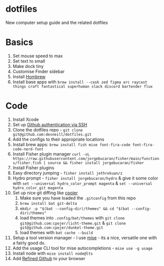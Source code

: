 # dotfiles
New computer setup guide and the related dotfiles

# Basics

1. Set mouse speed to max
2. Set text to small
3. Make dock tiny
4. Customise Finder sidebar
5. Install [Hombrew](https://brew.sh/)
6. Install base apps with `brew install --cask zed figma arc raycast things craft fantastical superhuman slack discord bartender flux`

# Code

1. Install Xcode
2. Set up [Github authentication via SSH](https://docs.github.com/en/authentication/connecting-to-github-with-ssh/generating-a-new-ssh-key-and-adding-it-to-the-ssh-agent)
3. Clone the dotfiles repo - `git clone git@github.com:devneill/dotfiles.git`
4. Add the configs to their appropriate locations
6. Install brew apps: `brew install fish mise font-fira-code font-fira-code-nerd-font`
7. Install Fisher plugin manager `curl -sL https://raw.githubusercontent.com/jorgebucaran/fisher/main/functions/fisher.fish | source && fisher install jorgebucaran/fisher`
8. Install Fisher plugins
  1. Easy directory jumping - `fisher install jethrokuan/z`
  2. Hydro prompt - `fisher install jorgebucaran/hydro` & give it some color with `set --universal hydro_color_prompt magenta` & `set --universal hydro_color_git magenta`
9. Set up nice git diffing like [cpojer](https://cpojer.net/posts/the-perfect-development-environment#bat-and-delta)
	1. Make sure you have loaded the `.gitconfig` from this repo
	2. `brew install bat git-delta`
	3. `mkdir -p "$(bat --config-dir)/themes" && cd "$(bat --config-dir)/themes"`
	4. load themes into `.config/bat/themes` with `git clone git@github.com:cpojer/licht-theme.git` & `git clone git@github.com:cpojer/dunkel-theme.git`
	5. load themes with `bat cache --build`
10. Setup a tool version manager - I use [mise](https://mise.jdx.dev/) - its a nice, versatile one with a fairly good dx.
  1. Add the usage CLI tool for mise autocompletions - `mise use -g usage`
11. Install node with `mise install node@lts`
12. Add [Refined Github](https://github.com/refined-github/refined-github) to your browser
